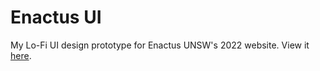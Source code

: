 # Enactus UI

My Lo-Fi UI design prototype for Enactus UNSW's 2022 website. View it [here](https://www.figma.com/file/93qCrsDKqNz0KMtOPGmzSs/Website).
